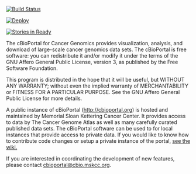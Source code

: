 [![Build Status](https://travis-ci.org/cBioPortal/cbioportal.svg?branch=master)](https://travis-ci.org/cBioPortal/cbioportal)

[![Deploy](https://www.herokucdn.com/deploy/button.svg)](https://heroku.com/deploy)

[![Stories in Ready](https://badge.waffle.io/cbioportal/cbioportal.png?label=ready&title=Ready)](https://waffle.io/cbioportal/cbioportal)

The cBioPortal for Cancer Genomics provides visualization, analysis, and download of large-scale cancer genomics data sets.  The cBioPortal is free software: you can redistribute it and/or modify it under the terms of the GNU Affero General Public License, version 3, as published by the Free Software Foundation.

This program is distributed in the hope that it will be useful, but WITHOUT ANY WARRANTY; without even the implied warranty of
MERCHANTABILITY or FITNESS FOR A PARTICULAR PURPOSE.  See the GNU Affero General Public License for more details.

A public instance of cBioPortal (http://cbioportal.org) is hosted and maintained by Memorial Sloan Kettering Cancer Center. It provides access to data by The Cancer Genome Atlas as well as many carefully curated published data sets. The cBioPortal software can be used to for local instances that provide access to private data. If you would like to know how to contribute code changes or setup a private instance of the portal, [see the wiki.](https://github.com/cBioPortal/cbioportal/wiki)

If you are interested in coordinating the development of new features, please contact cbioportal@cbio.mskcc.org.



